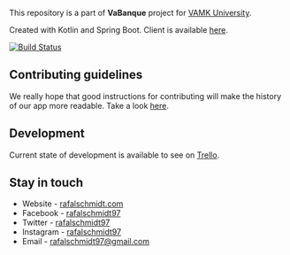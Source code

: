 This repository is a part of **VaBanque** project for [VAMK University](http://puv.fi/).

Created with Kotlin and Spring Boot. Client is available [here](https://github.com/rafalschmidt97/vabanque-client).

[![Build Status](https://travis-ci.com/rafalschmidt97/vabanque-api.svg?branch=master)](https://travis-ci.com/rafalschmidt97/vabanque-api)  

## Contributing guidelines

We really hope that good instructions for contributing will make the history of our app more readable. 
Take a look [here](CONTRIBUTING.md).

## Development

Current state of development is available to see on [Trello](https://trello.com/b/I4D2Utot).

## Stay in touch

* Website - [rafalschmidt.com](https://rafalschmidt.com/)
* Facebook - [rafalschmidt97](https://facebook.com/rafalschmidt97/)
* Twitter - [rafalschmidt97](https://twitter.com/rafalschmidt97/)
* Instagram - [rafalschmidt97](https://instagram.com/rafalschmidt97/)
* Email - [rafalschmidt97@gmail.com](mailto:rafalschmidt97@gmail.com)
